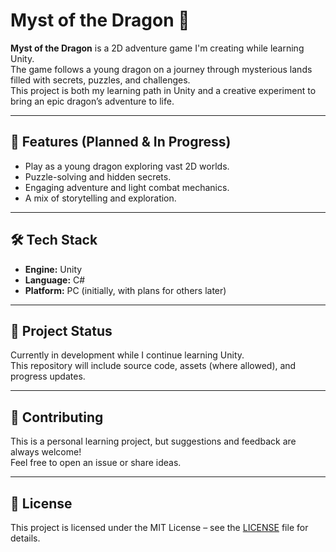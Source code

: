 # Myst of the Dragon 🐉

**Myst of the Dragon** is a 2D adventure game I'm creating while learning Unity.  
The game follows a young dragon on a journey through mysterious lands filled with secrets, puzzles, and challenges.  
This project is both my learning path in Unity and a creative experiment to bring an epic dragon’s adventure to life.

---

## 🚀 Features (Planned & In Progress)
- Play as a young dragon exploring vast 2D worlds.  
- Puzzle-solving and hidden secrets.  
- Engaging adventure and light combat mechanics.  
- A mix of storytelling and exploration.

---

## 🛠 Tech Stack
- **Engine:** Unity  
- **Language:** C#  
- **Platform:** PC (initially, with plans for others later)  

---

## 📂 Project Status
Currently in development while I continue learning Unity.  
This repository will include source code, assets (where allowed), and progress updates.

---

## 🤝 Contributing
This is a personal learning project, but suggestions and feedback are always welcome!  
Feel free to open an issue or share ideas.

---

## 📜 License
This project is licensed under the MIT License – see the [LICENSE](LICENSE) file for details.
